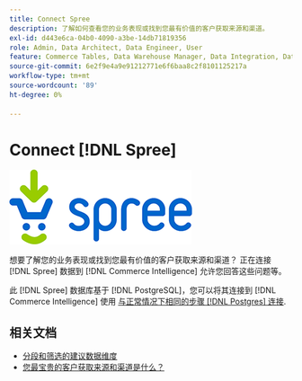 ```yaml
---
title: Connect Spree
description: 了解如何查看您的业务表现或找到您最有价值的客户获取来源和渠道。
exl-id: d443e6ca-04b0-4090-a3be-14db71819356
role: Admin, Data Architect, Data Engineer, User
feature: Commerce Tables, Data Warehouse Manager, Data Integration, Data Import/Export
source-git-commit: 6e2f9e4a9e91212771e6f6baa8c2f8101125217a
workflow-type: tm+mt
source-wordcount: '89'
ht-degree: 0%

---
```


# Connect [!DNL Spree]

![](../../../assets/spree-commerce-logo.png)

想要了解您的业务表现或找到您最有价值的客户获取来源和渠道？ 正在连接 [!DNL Spree] 数据到 [!DNL Commerce Intelligence] 允许您回答这些问题等。

此 [!DNL Spree] 数据库基于 [!DNL PostgreSQL]，您可以将其连接到 [!DNL Commerce Intelligence] 使用 [与正常情况下相同的步骤 [!DNL Postgres] 连接](../integrations/postgresql.md).

## 相关文档

* [分段和筛选的建议数据维度](../../../best-practices/segment-filter.md)
* [您最宝贵的客户获取来源和渠道是什么？](../../analysis/most-value-source-channel.md)
